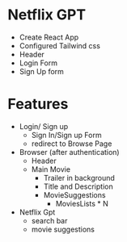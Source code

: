 # Netflix GPT

- Create React App
- Configured Tailwind css
- Header
- Login Form
- Sign Up form

# Features
- Login/ Sign up
   - Sign In/Sign up Form
   - redirect to Browse Page
- Browser (after authentication)
  - Header
  - Main Movie
    - Trailer in background
    - Title and Description
    - MovieSuggestions
       - MoviesLists * N
- Netflix Gpt
   - search bar
   - movie suggestions